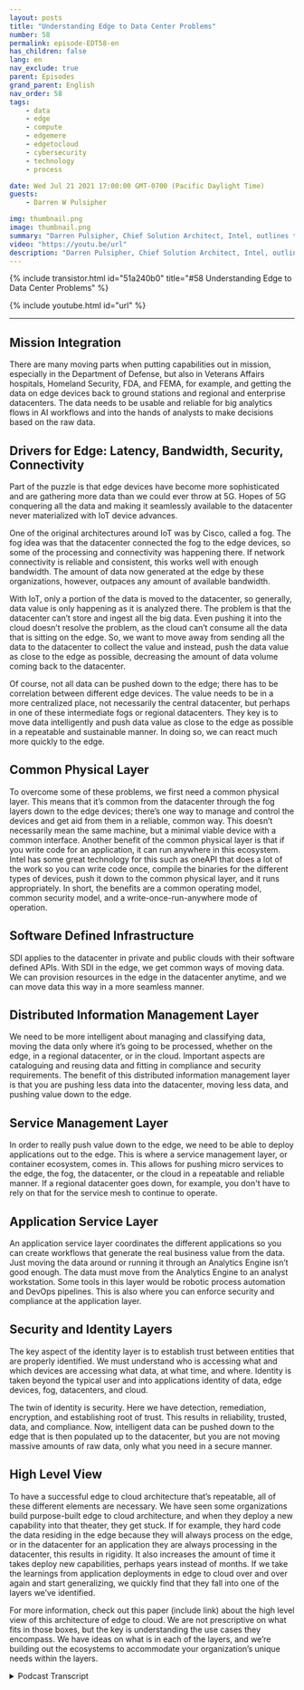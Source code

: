 ```yaml
---
layout: posts
title: "Understanding Edge to Data Center Problems"
number: 58
permalink: episode-EDT58-en
has_children: false
lang: en
nav_exclude: true
parent: Episodes
grand_parent: English
nav_order: 58
tags:
    - data
    - edge
    - compute
    - edgemere
    - edgetocloud
    - cybersecurity
    - technology
    - process

date: Wed Jul 21 2021 17:00:00 GMT-0700 (Pacific Daylight Time)
guests:
    - Darren W Pulsipher

img: thumbnail.png
image: thumbnail.png
summary: "Darren Pulsipher, Chief Solution Architect, Intel, outlines the common problems throughout edge to data center architectures that he’s observed and discussed with customers in the public sector. He lays out the ideal architecture to resolve these issues"
video: "https://youtu.be/url"
description: "Darren Pulsipher, Chief Solution Architect, Intel, outlines the common problems throughout edge to data center architectures that he’s observed and discussed with customers in the public sector. He lays out the ideal architecture to resolve these issues"
---
```


<div>
{% include transistor.html id="51a240b0" title="#58 Understanding Edge to Data Center Problems" %}

{% include youtube.html id="url" %}
</div>

---

## Mission Integration

There are many moving parts when putting capabilities out in mission, especially in the Department of Defense, but also in Veterans Affairs hospitals, Homeland Security, FDA, and FEMA, for example, and getting the data on edge devices back to ground stations and regional and enterprise datacenters. The data needs to be usable and reliable for big analytics flows in AI workflows and into the hands of analysts to make decisions based on the raw data.

## Drivers for Edge: Latency, Bandwidth, Security, Connectivity

Part of the puzzle is that edge devices have become more sophisticated and are gathering more data than we could ever throw at 5G. Hopes of 5G conquering all the data and making it seamlessly available to the datacenter never materialized with IoT device advances.

One of the original architectures around IoT was by Cisco, called a fog. The fog idea was that the datacenter connected the fog to the edge devices, so some of the processing and connectivity was happening there. If network connectivity is reliable and consistent, this works well with enough bandwidth. The amount of data now generated at the edge by these organizations, however, outpaces any amount of available bandwidth.

With IoT, only a portion of the data is moved to the datacenter, so generally, data value is only happening as it is analyzed there.  The problem is that the datacenter can’t store and ingest all the big data. Even pushing it into the cloud doesn’t resolve the problem, as the cloud can’t consume all the data that is sitting on the edge. So, we want to move away from sending all the data to the datacenter to collect the value and instead, push the data value as close to the edge as possible, decreasing the amount of data volume coming back to the datacenter.

Of course, not all data can be pushed down to the edge; there has to be correlation between different edge devices. The value needs to be in a more centralized place, not necessarily the central datacenter, but perhaps in one of these intermediate fogs or regional datacenters. They key is to move data intelligently and push data value as close to the edge as possible in a repeatable and sustainable manner. In doing so, we can react much more quickly to the edge.

## Common Physical Layer

To overcome some of these problems, we first need a common physical layer. This means that it’s common from the datacenter through the fog layers down to the edge devices; there’s one way to manage and control the devices and get aid from them in a reliable, common way. This doesn’t necessarily mean the same machine, but a minimal viable device with a common interface. Another benefit of the common physical layer is that if you write code for an application, it can run anywhere in this ecosystem. Intel has some great technology for this such as oneAPI that does a lot of the work so you can write code once, compile the binaries for the different types of devices, push it down to the common physical layer, and it runs appropriately.  In short, the benefits are a common operating model, common security model, and a write-once-run-anywhere mode of operation.

## Software Defined Infrastructure

SDI applies to the datacenter in private and public clouds with their software defined APIs. With SDI in the edge, we get common ways of moving data. We can provision resources in the edge in the datacenter anytime, and we can move data this way in a more seamless manner.

## Distributed Information Management Layer

We need to be more intelligent about managing and classifying data, moving the data only where it’s going to be processed, whether on the edge, in a regional datacenter, or in the cloud. Important aspects are cataloguing and reusing data and fitting in compliance and security requirements.  The benefit of this distributed information management layer is that you are pushing less data into the datacenter, moving less data, and pushing value down to the edge.

## Service Management Layer

In order to really push value down to the edge, we need to be able to deploy applications out to the edge. This is where a service management layer, or container ecosystem, comes in. This allows for pushing micro services to the edge, the fog, the datacenter, or the cloud in a repeatable and reliable manner. If a regional datacenter goes down, for example, you don't have to rely on that for the service mesh to continue to operate.

## Application Service Layer

An application service layer coordinates the different applications so you can create workflows that generate the real business value from the data. Just moving the data around or running it through an Analytics Engine isn’t good enough. The data must move from the Analytics Engine to an analyst workstation. Some tools in this layer would be robotic process automation and DevOps pipelines. This is also where you can enforce security and compliance at the application layer.

## Security and Identity Layers

The key aspect of the identity layer is to establish trust between entities that are properly identified. We must understand who is accessing what and which devices are accessing what data, at what time, and where. Identity is taken beyond the typical user and into applications identity of data, edge devices, fog, datacenters, and cloud.

The twin of identity is security. Here we have detection, remediation, encryption, and establishing root of trust. This results in reliability, trusted, data, and compliance. Now, intelligent data can be pushed down to the edge that is then populated up to the datacenter, but you are not moving massive amounts of raw data, only what you need in a secure manner.

## High Level View

To have a successful edge to cloud architecture that’s repeatable, all of these different elements are necessary. We have seen some organizations build purpose-built edge to cloud architecture, and when they deploy a new capability into that theater, they get stuck. If for example, they hard code the data residing in the edge because they will always process on the edge, or in the datacenter for an application they are always processing in the datacenter, this results in rigidity. It also increases the amount of time it takes deploy new capabilities, perhaps years instead of months. If we take the learnings from application deployments in edge to cloud over and over again and start generalizing, we quickly find that they fall into one of the layers we’ve identified.

For more information, check out this paper (include link) about the high level view of this architecture of edge to cloud.  We are not prescriptive on what fits in those boxes, but the key is understanding the use cases they encompass. We have ideas on what is in each of the layers, and we’re building out the ecosystems to accommodate your organization’s unique needs within the layers. 



<details>
<summary> Podcast Transcript </summary>

<p></p>

</details>
